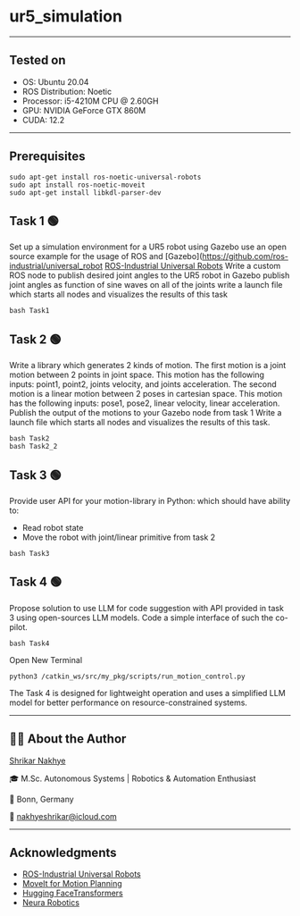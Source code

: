 # ur5_simulation

---

## Tested on
- OS: Ubuntu 20.04
- ROS Distribution: Noetic
- Processor: i5-4210M CPU @ 2.60GH
- GPU: NVIDIA GeForce GTX 860M
- CUDA: 12.2

---

## Prerequisites
```
sudo apt-get install ros-noetic-universal-robots
sudo apt install ros-noetic-moveit
sudo apt-get install libkdl-parser-dev
```
 ## Task 1 🟢
Set up a simulation environment for a UR5 robot using Gazebo use an open source example for the usage of ROS and [Gazebo](https://github.com/ros-industrial/universal_robot [ROS-Industrial Universal Robots](http://wiki.ros.org/universal_robot)
Write a custom ROS node to publish desired joint angles to the UR5 robot in Gazebo publish joint angles as function of sine waves on all of the joints write a launch file which starts all nodes and visualizes the results of this task

```
bash Task1
```
## Task 2 🟢
Write a library which generates 2 kinds of motion.
The first motion is a joint motion between 2 points in joint space. This motion has the following inputs: point1, point2, joints velocity, and joints acceleration.
The second motion is a linear motion between 2 poses in cartesian space. This motion has the following inputs: pose1, pose2, linear velocity, linear acceleration.
Publish the output of the motions to your Gazebo node from task 1
Write a launch file which starts all nodes and visualizes the results of this task.
```
bash Task2
bash Task2_2
```

## Task 3 🟢
Provide user API for your motion-library in Python: which should have ability to:
- Read robot state
- Move the robot with joint/linear primitive from task 2
```
bash Task3
```

## Task 4 🟢
Propose solution to use LLM for code suggestion with API provided in task 3 using open-sources LLM models.
Code a simple interface of such the co-pilot.
```
bash Task4
```
Open New Terminal
```
python3 /catkin_ws/src/my_pkg/scripts/run_motion_control.py
```

The Task 4 is designed for lightweight operation and uses a simplified LLM model for better performance on resource-constrained systems.

---

## 🙋‍♂️ About the Author

[Shrikar Nakhye](https://www.linkedin.com/in/shrikar-n-053262188/)

🎓 M.Sc. Autonomous Systems | Robotics & Automation Enthusiast

📍 Bonn, Germany

📧 [nakhyeshrikar@icloud.com](mailto:nakhyeshrikar@icloud.com)

---

## Acknowledgments
- [ROS-Industrial Universal Robots](http://wiki.ros.org/universal_robot)
- [MoveIt for Motion Planning](https://moveit.ai)
- [Hugging FaceTransformers](https://huggingface.com)
- [Neura Robotics](https://neura-robotics.com)
